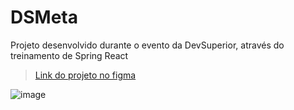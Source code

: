 # DSMeta
Projeto desenvolvido durante o evento da DevSuperior, através do treinamento de Spring React

> [Link do projeto no figma](https://www.figma.com/file/Yu2RHFmirHQ4BIVZM2XxY6/DSMeta2?node-id=0%3A1)

![image](https://user-images.githubusercontent.com/105331377/199039932-e298915a-8942-488e-ad35-6f8be82b672a.png)
